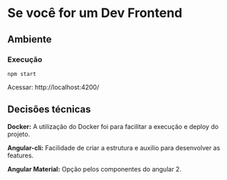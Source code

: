 # Se você for um Dev Frontend

## Ambiente

### Execução
```
npm start
```
Acessar: http://localhost:4200/


## Decisões técnicas

<b>Docker:</b> A utilização do Docker foi para facilitar a execução e deploy do projeto.

<b>Angular-cli:</b> Facilidade de criar a estrutura e auxilio para desenvolver as features.

<b>Angular Material:</b> Opção pelos componentes do angular 2.
